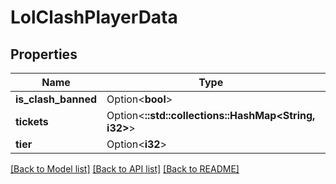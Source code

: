 # LolClashPlayerData

## Properties

Name | Type | Description | Notes
------------ | ------------- | ------------- | -------------
**is_clash_banned** | Option<**bool**> |  | [optional]
**tickets** | Option<**::std::collections::HashMap<String, i32>**> |  | [optional]
**tier** | Option<**i32**> |  | [optional]

[[Back to Model list]](../README.md#documentation-for-models) [[Back to API list]](../README.md#documentation-for-api-endpoints) [[Back to README]](../README.md)


